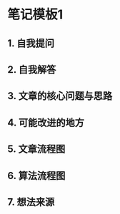 # 笔记模板1

## 1. 自我提问

## 2. 自我解答

## 3. 文章的核心问题与思路

## 4. 可能改进的地方

## 5. 文章流程图

## 6. 算法流程图

## 7. 想法来源


